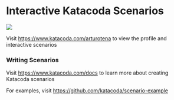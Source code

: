 # Interactive Katacoda Scenarios

[![](http://shields.katacoda.com/katacoda/arturotena/count.svg)](https://www.katacoda.com/arturotena "Get your profile on Katacoda.com")

Visit https://www.katacoda.com/arturotena to view the profile and interactive scenarios

### Writing Scenarios
Visit https://www.katacoda.com/docs to learn more about creating Katacoda scenarios

For examples, visit https://github.com/katacoda/scenario-example
